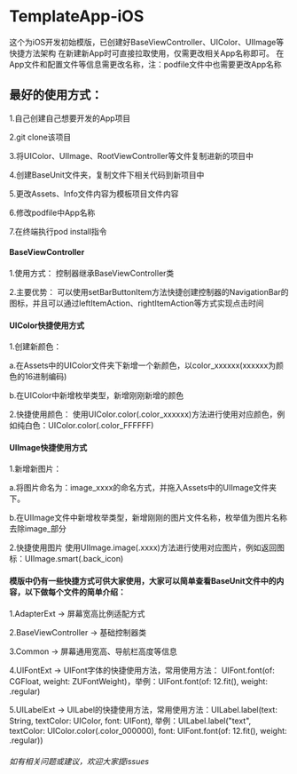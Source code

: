 # TemplateApp-iOS
这个为iOS开发初始模版，已创建好BaseViewController、UIColor、UIImage等快捷方法架构
在新建新App时可直接拉取使用，仅需更改相关App名称即可。
在App文件和配置文件等信息需更改名称，注：podfile文件中也需要更改App名称
## 最好的使用方式：
1.自己创建自己想要开发的App项目

2.git clone该项目

3.将UIColor、UIImage、RootViewController等文件复制进新的项目中

4.创建BaseUnit文件夹，复制文件下相关代码到新项目中

5.更改Assets、Info文件内容为模板项目文件内容

6.修改podfile中App名称

7.在终端执行pod install指令

#### BaseViewController
1.使用方式：
控制器继承BaseViewController类

2.主要优势：
可以使用setBarButtonItem方法快捷创建控制器的NavigationBar的图标，并且可以通过leftItemAction、rightItemAction等方式实现点击时间

#### UIColor快捷使用方式
1.创建新颜色：

  a.在Assets中的UIColor文件夹下新增一个新颜色，以color_xxxxxx(xxxxxx为颜色的16进制编码)
  
  b.在UIColor中新增枚举类型，新增刚刚新增的颜色
  
2.快捷使用颜色：
使用UIColor.color(.color_xxxxxx)方法进行使用对应颜色，例如纯白色：UIColor.color(.color_FFFFFF)

#### UIImage快捷使用方式
1.新增新图片：

  a.将图片命名为：image_xxxx的命名方式，并拖入Assets中的UIImage文件夹下。
  
  b.在UIImage文件中新增枚举类型，新增刚刚的图片文件名称，枚举值为图片名称去除image_部分
  
2.快捷使用图片
使用UIImage.image(.xxxx)方法进行使用对应图片，例如返回图标：UIImage.smart(.back_icon)

#### 模版中仍有一些快捷方式可供大家使用，大家可以简单查看BaseUnit文件中的内容，以下做每个文件的简单介绍：

1.AdapterExt -> 屏幕宽高比例适配方式

2.BaseViewController -> 基础控制器类

3.Common -> 屏幕通用宽高、导航栏高度等信息

4.UIFontExt -> UIFont字体的快捷使用方法，常用使用方法： UIFont.font(of: CGFloat, weight: ZUFontWeight)，举例：UIFont.font(of: 12.fit(), weight: .regular)

5.UILabelExt -> UILabel的快捷使用方法，常用使用方法：UILabel.label(text: String, textColor: UIColor, font: UIFont), 举例：UILabel.label("text", textColor: UIColor.color(.color_000000), font: UIFont.font(of: 12.fit(), weight: .regular))

###### 如有相关问题或建议，欢迎大家提issues
